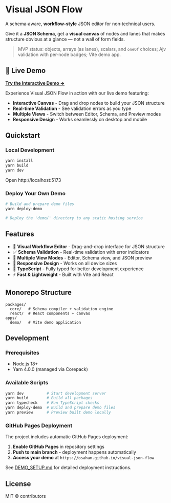 # Visual JSON Flow

A schema‑aware, **workflow‑style** JSON editor for non‑technical users.

Give it a **JSON Schema**, get a **visual canvas** of nodes and lanes that makes structure obvious at a glance — not a wall of form fields.

> MVP status: objects, arrays (as lanes), scalars, and `oneOf` choices; Ajv validation with per‑node badges; Vite demo app.

## 🚀 Live Demo

**[Try the Interactive Demo →](https://osahan.github.io/visual-json-flow)**

Experience Visual JSON Flow in action with our live demo featuring:
- **Interactive Canvas** - Drag and drop nodes to build your JSON structure
- **Real-time Validation** - See validation errors as you type
- **Multiple Views** - Switch between Editor, Schema, and Preview modes
- **Responsive Design** - Works seamlessly on desktop and mobile

## Quickstart

### Local Development
```bash
yarn install
yarn build
yarn dev
```
Open http://localhost:5173

### Deploy Your Own Demo
```bash
# Build and prepare demo files
yarn deploy-demo

# Deploy the 'demo/' directory to any static hosting service
```

## Features

- 🎨 **Visual Workflow Editor** - Drag-and-drop interface for JSON structure
- ✅ **Schema Validation** - Real-time validation with error indicators
- 🔄 **Multiple View Modes** - Editor, Schema view, and JSON preview
- 📱 **Responsive Design** - Works on all device sizes
- 🎯 **TypeScript** - Fully typed for better development experience
- ⚡ **Fast & Lightweight** - Built with Vite and React

## Monorepo Structure

```
packages/
  core/   # Schema compiler + validation engine
  react/  # React components + canvas
apps/
  demo/   # Vite demo application
```

## Development

### Prerequisites
- Node.js 18+
- Yarn 4.0.0 (managed via Corepack)

### Available Scripts
```bash
yarn dev          # Start development server
yarn build        # Build all packages
yarn typecheck    # Run TypeScript checks
yarn deploy-demo  # Build and prepare demo files
yarn preview      # Preview built demo locally
```

### GitHub Pages Deployment

The project includes automatic GitHub Pages deployment:

1. **Enable GitHub Pages** in repository settings
2. **Push to main branch** - deployment happens automatically
3. **Access your demo** at `https://osahan.github.io/visual-json-flow`

See [DEMO_SETUP.md](./DEMO_SETUP.md) for detailed deployment instructions.

## License
MIT © contributors
